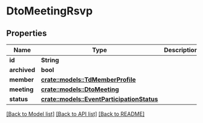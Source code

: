 # DtoMeetingRsvp

## Properties

Name | Type | Description | Notes
------------ | ------------- | ------------- | -------------
**id** | **String** |  | 
**archived** | **bool** |  | 
**member** | [**crate::models::TdMemberProfile**](TD_MemberProfile.md) |  | 
**meeting** | [**crate::models::DtoMeeting**](DTO_Meeting.md) |  | 
**status** | [**crate::models::EventParticipationStatus**](EventParticipationStatus.md) |  | 

[[Back to Model list]](../README.md#documentation-for-models) [[Back to API list]](../README.md#documentation-for-api-endpoints) [[Back to README]](../README.md)


